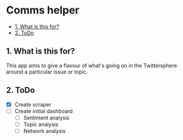 # Comms helper <!-- omit in toc -->

- [1. What is this for?](#1-what-is-this-for)
- [2. ToDo](#2-todo)
## 1. What is this for?

This app aims to give a flavour of what's going on in the Twittersphere around a particular issue or topic.

## 2. ToDo

- [x] Create scraper
- [ ] Create initial dashboard
  - [ ] Sentiment analysis
  - [ ] Topic analysis
  - [ ] Network analysis